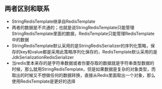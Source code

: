 ## 两者区别和联系
* StringRedisTemplate继承自RedisTemplate
* 两者的数据是不共通的；也就是说StringRedisTemplate只能管理StringRedisTemplate里面的数据，RedisTemplate只能管理RedisTemplate中的数据
* StringRedisTemplate默认采用的是StringRedisSerializer的序列化策略，保存的key和value都是采用此策略序列化保存的，RedisTemplate默认采用的是JdkSerializationRedisSerializer
* 当redis里本来存的是字符串数据或者你要存取的数据就是字符串类型数据的时候，那么就用StringRedisTemplate，但是如果数据是复杂的对象类型，而取出的时候又不想做任何的数据转换，直接从Redis里面取出一个对象，那么使用RedisTemplate是更好的选择
